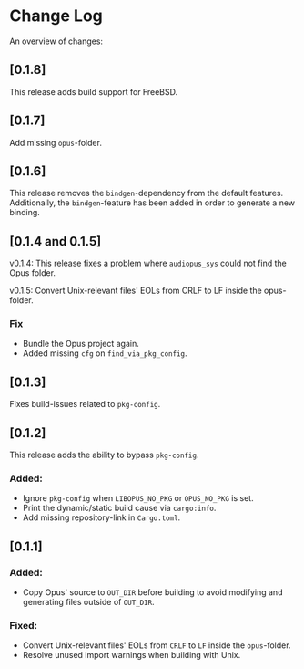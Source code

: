 # Change Log

An overview of changes:

## [0.1.8]

This release adds build support for FreeBSD.

## [0.1.7]

Add missing `opus`-folder.

## [0.1.6]

This release removes the `bindgen`-dependency from the default features.
Additionally, the `bindgen`-feature has been added in order to generate a new binding.

## [0.1.4 and 0.1.5]

v0.1.4:
This release fixes a problem where `audiopus_sys` could not find the
Opus folder.

v0.1.5:
Convert Unix-relevant files' EOLs from CRLF to LF inside the opus-folder.

### **Fix**
* Bundle the Opus project again.
* Added missing `cfg` on `find_via_pkg_config`.

## [0.1.3]

Fixes build-issues related to `pkg-config`.

## [0.1.2]

This release adds the ability to bypass `pkg-config`.

### **Added:**

* Ignore `pkg-config` when `LIBOPUS_NO_PKG` or `OPUS_NO_PKG` is set.
* Print the dynamic/static build cause via `cargo:info`.
* Add missing repository-link in `Cargo.toml`.

## [0.1.1]

### **Added:**

* Copy Opus' source to `OUT_DIR` before building to avoid modifying and generating files outside of `OUT_DIR`.

### **Fixed:**
* Convert Unix-relevant files' EOLs from `CRLF` to `LF` inside the `opus`-folder.
* Resolve unused import warnings when building with Unix.
